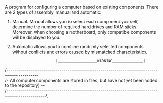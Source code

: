 A program for configuring a computer based on existing components.
There are 2 types of assembly: manual and automatic: 
  1. Manual. Manual allows you to select each component yourself, determine the number of required hard drives and RAM sticks. Moreover, when choosing a         motherboard, only compatible components will be displayed to you.
  2. Automatic allows you to combine randomly selected components without conflicts and errors caused by mismatched characteristics.

                             |__________________WARNING______________|
  /----------------------------------------------------------------------------------------------\
 /- All computer components are stored in files, but have not yet been added to the repository) --\
/--------------------------------------------------------------------------------------------------\
